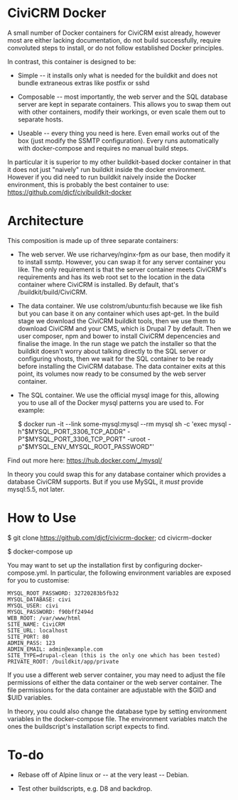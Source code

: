 # CiviCRM Docker

A small number of Docker containers for CiviCRM exist already, however most are either lacking documentation, do not build successfully, require convoluted steps to install, or do not follow established Docker principles.

In contrast, this container is designed to be:

* Simple -- it installs only what is needed for the buildkit and does not bundle extraneous extras like postfix or sshd

* Composable -- most importantly, the web server and the SQL database server are kept in separate containers. This allows you to swap them out with other containers, modify their workings, or even scale them out to separate hosts.

* Useable -- every thing you need is here. Even email works out of the box (just modify the SSMTP configuration). Every runs automatically with docker-compose and requires no manual build steps.

In particular it is superior to my other buildkit-based docker container in that it does not just "naively" run buildkit inside the docker environment. However if you did need to run buildkit naively inside the Docker environment, this is probably the best container to use: https://github.com/djcf/civibuildkit-docker

# Architecture

This composition is made up of three separate containers:

* The web server. We use richarvey/nginx-fpm as our base, then modify it to install ssmtp. However, you can swap it for any server container you like. The only requirement is that the server container meets CiviCRM's requirements and has its web root set to the location in the data container where CiviCRM is installed. By default, that's /buildkit/build/CiviCRM.

* The data container. We use colstrom/ubuntu:fish because we like fish but you can base it on any container which uses apt-get. In the build stage we download the CiviCRM buildkit tools, then we use them to download CiviCRM and your CMS, which is Drupal 7 by default. Then we user composer, npm and bower to install CiviCRM depencencies and finalise the image. In the run stage we patch the installer so that the buildkit doesn't worry about talking directly to the SQL server or configuring vhosts, then we wait for the SQL container to be ready before installing the CiviCRM database. The data container exits at this point, its volumes now ready to be consumed by the web server container.

* The SQL container. We use the official mysql image for this, allowing you to use all of the Docker mysql patterns you are used to. For example:

   $ docker run -it --link some-mysql:mysql --rm mysql sh -c 'exec mysql -h"$MYSQL_PORT_3306_TCP_ADDR" -P"$MYSQL_PORT_3306_TCP_PORT" -uroot -p"$MYSQL_ENV_MYSQL_ROOT_PASSWORD"'
   
Find out more here: https://hub.docker.com/_/mysql/

In theory you could swap this for any database container which provides a database CiviCRM supports. But if you use MySQL, it *must* provide mysql:5.5, not later.

# How to Use

$ git clone https://github.com/djcf/civicrm-docker; cd civicrm-docker

$ docker-compose up

You may want to set up the installation first by configuring docker-compose.yml. In particular, the following environment variables are exposed for you to customise:

    MYSQL_ROOT_PASSWORD: 32720283b5fb32
    MYSQL_DATABASE: civi
    MYSQL_USER: civi
    MYSQL_PASSWORD: f90bff2494d
    WEB_ROOT: /var/www/html
    SITE_NAME: CiviCRM
    SITE_URL: localhost
    SITE_PORT: 80
    ADMIN_PASS: 123
    ADMIN_EMAIL: admin@example.com
    SITE_TYPE=drupal-clean (this is the only one which has been tested)
    PRIVATE_ROOT: /buildkit/app/private

If you use a different web server container, you may need to adjust the file permissions of either the data container or the web server container. The file permissions for the data container are adjustable with the $GID and $UID variables.
    
In theory, you could also change the database type by setting environment variables in the docker-compose file. The environment variables match the ones the buildscript's installation script expects to find.

# To-do

* Rebase off of Alpine linux or -- at the very least -- Debian.

* Test other buildscripts, e.g. D8 and backdrop.